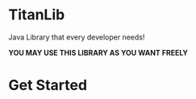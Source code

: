 # TitanLib
Java Library that every developer needs!

__YOU MAY USE THIS LIBRARY AS YOU WANT FREELY__

# Get Started
